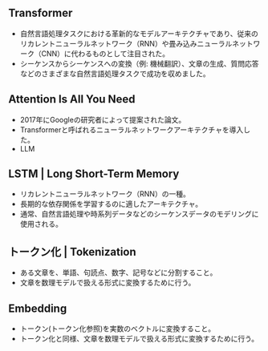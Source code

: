 <!-- 記事タイトル:用語解説集-機械学習-深層学習-言語系 -->
<!-- 記事URL:https://github.com/takata150802/tech_glossary/blob/main/output/ml-dl-nlp.md# -->

## Transformer  

- 自然言語処理タスクにおける革新的なモデルアーキテクチャであり、従来のリカレントニューラルネットワーク（RNN）や畳み込みニューラルネットワーク（CNN）に代わるものとして注目された。
- シーケンスからシーケンスへの変換（例: 機械翻訳）、文章の生成、質問応答などのさまざまな自然言語処理タスクで成功を収めました。

## Attention Is All You Need 
- 2017年にGoogleの研究者によって提案された論文。
- Transformerと呼ばれるニューラルネットワークアーキテクチャを導入した。
- LLM

## LSTM | Long Short-Term Memory 
- リカレントニューラルネットワーク（RNN）の一種。
- 長期的な依存関係を学習するのに適したアーキテクチャ。
- 通常、自然言語処理や時系列データなどのシーケンスデータのモデリングに使用される。

## トークン化 | Tokenization  
- ある文章を、単語、句読点、数字、記号などに分割すること。
- 文章を数理モデルで扱える形式に変換するために行う。

## Embedding 
- トークン(トークン化参照)を実数のベクトルに変換すること。
- トークン化と同様、文章を数理モデルで扱える形式に変換するために行う。
